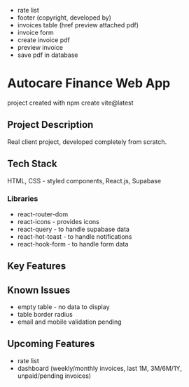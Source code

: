 - rate list
- footer (copyright, developed by)
- invoices table (href preview attached pdf)
- invoice form
- create invoice pdf
- preview invoice
- save pdf in database

# Autocare Finance Web App

project created with
npm create vite@latest

## Project Description

Real client project, developed completely from scratch.

## Tech Stack

HTML, CSS - styled components, React.js, Supabase

### Libraries

- react-router-dom
- react-icons - provides icons
- react-query - to handle supabase data
- react-hot-toast - to handle notifications
- react-hook-form - to handle form data

## Key Features

## Known Issues

- empty table - no data to display
- table border radius
- email and mobile validation pending

## Upcoming Features

- rate list
- dashboard (weekly/monthly invoices, last 1M, 3M/6M/1Y, unpaid/pending invoices)
